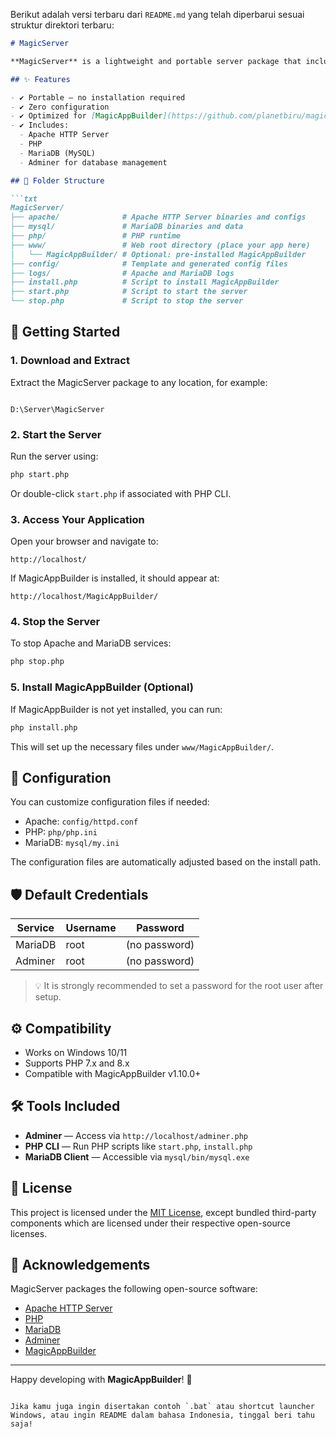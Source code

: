 Berikut adalah versi terbaru dari `README.md` yang telah diperbarui sesuai struktur direktori terbaru:

```markdown
# MagicServer

**MagicServer** is a lightweight and portable server package that includes **Apache**, **PHP**, and **MariaDB** (MySQL-compatible), pre-configured to run [MagicAppBuilder](https://github.com/planetbiru/magicappbuilder) smoothly on Windows systems.

## ✨ Features

- ✔ Portable – no installation required
- ✔ Zero configuration
- ✔ Optimized for [MagicAppBuilder](https://github.com/planetbiru/magicappbuilder)
- ✔ Includes:
  - Apache HTTP Server
  - PHP
  - MariaDB (MySQL)
  - Adminer for database management

## 📁 Folder Structure

```txt
MagicServer/
├── apache/              # Apache HTTP Server binaries and configs
├── mysql/               # MariaDB binaries and data
├── php/                 # PHP runtime
├── www/                 # Web root directory (place your app here)
│   └── MagicAppBuilder/ # Optional: pre-installed MagicAppBuilder
├── config/              # Template and generated config files
├── logs/                # Apache and MariaDB logs
├── install.php          # Script to install MagicAppBuilder
├── start.php            # Script to start the server
└── stop.php             # Script to stop the server
```

## 🚀 Getting Started

### 1. Download and Extract

Extract the MagicServer package to any location, for example:

```

D:\Server\MagicServer

````

### 2. Start the Server

Run the server using:

```bash
php start.php
````

Or double-click `start.php` if associated with PHP CLI.

### 3. Access Your Application

Open your browser and navigate to:

```
http://localhost/
```

If MagicAppBuilder is installed, it should appear at:

```
http://localhost/MagicAppBuilder/
```

### 4. Stop the Server

To stop Apache and MariaDB services:

```bash
php stop.php
```

### 5. Install MagicAppBuilder (Optional)

If MagicAppBuilder is not yet installed, you can run:

```bash
php install.php
```

This will set up the necessary files under `www/MagicAppBuilder/`.

## 🔧 Configuration

You can customize configuration files if needed:

* Apache: `config/httpd.conf`
* PHP: `php/php.ini`
* MariaDB: `mysql/my.ini`

The configuration files are automatically adjusted based on the install path.

## 🛡️ Default Credentials

| Service | Username | Password      |
| ------- | -------- | ------------- |
| MariaDB | root     | (no password) |
| Adminer | root     | (no password) |

> 💡 It is strongly recommended to set a password for the root user after setup.

## ⚙️ Compatibility

* Works on Windows 10/11
* Supports PHP 7.x and 8.x
* Compatible with MagicAppBuilder v1.10.0+

## 🛠 Tools Included

* **Adminer** — Access via `http://localhost/adminer.php`
* **PHP CLI** — Run PHP scripts like `start.php`, `install.php`
* **MariaDB Client** — Accessible via `mysql/bin/mysql.exe`

## 📜 License

This project is licensed under the [MIT License](LICENSE), except bundled third-party components which are licensed under their respective open-source licenses.

## 🙏 Acknowledgements

MagicServer packages the following open-source software:

* [Apache HTTP Server](https://httpd.apache.org/)
* [PHP](https://www.php.net/)
* [MariaDB](https://mariadb.org/)
* [Adminer](https://www.adminer.org/)
* [MagicAppBuilder](https://github.com/planetbiru/magicappbuilder)

---

Happy developing with **MagicAppBuilder**! 🚀

```

Jika kamu juga ingin disertakan contoh `.bat` atau shortcut launcher Windows, atau ingin README dalam bahasa Indonesia, tinggal beri tahu saja!
```
